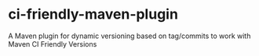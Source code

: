 # ci-friendly-maven-plugin
A Maven plugin for dynamic versioning based on tag/commits to work with Maven CI Friendly Versions
